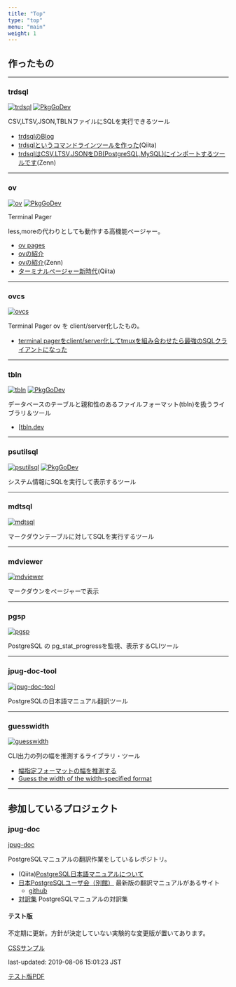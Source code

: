 ```yaml
---
title: "Top"
type: "top"
menu: "main"
weight: 1
---
```


## 作ったもの

---

### trdsql

[![trdsql](/images/GitHub-Mark-32px.png)](https://github.com/noborus/trdsql) [![PkgGoDev](https://pkg.go.dev/badge/github.com/noborus/trdsql)](https://pkg.go.dev/github.com/noborus/trdsql)

CSV,LTSV,JSON,TBLNファイルにSQLを実行できるツール

* [trdsqlのBlog](/trdsql/)
* [trdsqlというコマンドラインツールを作った](https://qiita.com/noborus/items/f253961cca6f4465f20c)(Qiita)
* [trdsqlはCSV,LTSV,JSONをDB(PostgreSQL,MySQL)にインポートするツールです](https://zenn.dev/noborus/articles/16451ce8351765380c03)(Zenn)

---

### ov

[![ov](/images/GitHub-Mark-32px.png)](https://github.com/noborus/ov) [![PkgGoDev](https://pkg.go.dev/badge/github.com/noborus/ov)](https://pkg.go.dev/github.com/noborus/ov)

Terminal Pager

less,moreの代わりとしても動作する高機能ページャー。

* [ov pages](/ov/)
* [ovの紹介](blog/oviewer/)
* [ovの紹介](https://zenn.dev/noborus/articles/2b1087a1274cf41c4c0a)(Zenn)
* [ターミナルページャー新時代](https://qiita.com/noborus/items/ce119d0d86dd689e0d18)(Qiita)

---

### ovcs

[![ovcs](/images/GitHub-Mark-32px.png)](https://github.com/noborus/ovcs)

Terminal Pager ov を client/server化したもの。

* [terminal pagerをclient/server化してtmuxを組み合わせたら最強のSQLクライアントになった](https://zenn.dev/noborus/articles/b5a0899c4e410452ebdf)

---

### tbln

[![tbln](/images/GitHub-Mark-32px.png)](https://github.com/noborus/tbln) [![PkgGoDev](https://pkg.go.dev/badge/noborus/tbln)](https://pkg.go.dev/noborus/tbln)

データベースのテーブルと親和性のあるファイルフォーマット(tbln)を扱うライブラリ＆ツール

* [[tbln.dev](https://tbln.dev/)

---

### psutilsql

[![psutilsql](/images/GitHub-Mark-32px.png)](https://github.com/noborus/psutilsql) [![PkgGoDev](https://pkg.go.dev/badge/github.com/noborus/psutilsql)](https://pkg.go.dev/github.com/noborus/psutilsql)

システム情報にSQLを実行して表示するツール

---

### mdtsql

[![mdtsql](/images/GitHub-Mark-32px.png)](https://github.com/noborus/mdtsql)

マークダウンテーブルに対してSQLを実行するツール

---

### mdviewer

[![mdviewer](/images/GitHub-Mark-32px.png)](https://github.com/noborus/mdviewer)

マークダウンをページャーで表示

---

### pgsp

[![pgsp](/images/GitHub-Mark-32px.png)](https://github.com/noborus/pgsp)

PostgreSQL の pg_stat_progressを監視、表示するCLIツール

---

### jpug-doc-tool

[![jpug-doc-tool](/images/GitHub-Mark-32px.png)](https://github.com/noborus/jpug-doc-tool)

PostgreSQLの日本語マニュアル翻訳ツール

---

### guesswidth

[![guesswidth](/images/GitHub-Mark-32px.png)](https://github.com/noborus/guesswidth)

CLI出力の列の幅を推測するライブラリ・ツール

* [幅指定フォーマットの幅を推測する](https://zenn.dev/noborus/articles/0aeef54ead08f5)
* [Guess the width of the width-specified format](blog/guesswidth/)

---

## 参加しているプロジェクト

### jpug-doc

[jpug-doc](https://github.com/pgsql-jp/jpug-doc)

PostgreSQLマニュアルの翻訳作業をしているレポジトリ。

* (Qiita)[PostgreSQL日本語マニュアルについて](https://qiita.com/noborus/items/03f98e43c216d7e23767)
* [日本PostgreSQLユーザ会（別館）](https://pgsql-jp.github.io/) 最新版の翻訳マニュアルがあるサイト
  * [github](https://github.com/pgsql-jp/pgsql-jp.github.io)
* [対訳集](https://github.com/pgsql-jp/taiyaku) PostgreSQLマニュアルの対訳集

#### テスト版

不定期に更新。方針が決定していない実験的な変更版が置いてあります。

[CSSサンプル](css/html)

last-updated: 2019-08-06 15:01:23 JST

[テスト版PDF](test/postgres-A4.pdf)
